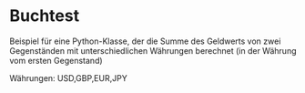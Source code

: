 # Buchtest
Beispiel für eine Python-Klasse, der die Summe des Geldwerts von zwei Gegenständen mit unterschiedlichen Währungen berechnet (in der Währung vom ersten Gegenstand)

Währungen: USD,GBP,EUR,JPY
